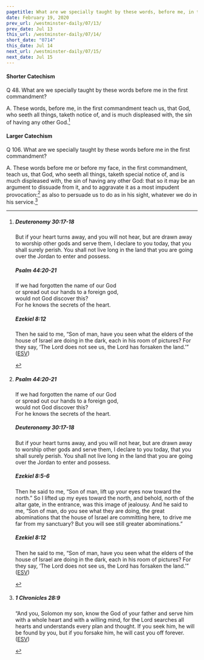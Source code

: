 ```yaml
---
pagetitle: What are we specially taught by these words, before me, in the first commandment?
date: February 19, 2020
prev_url: /westminster-daily/07/13/
prev_date: Jul 13
this_url: /westminster-daily/07/14/
short_date: "0714"
this_date: Jul 14
next_url: /westminster-daily/07/15/
next_date: Jul 15
---
```


#### Shorter Catechism

<span class="q">Q 48.</span> What are we specially taught by these words before me in the first commandment?

<span class="q">A.</span> These words, before me, in the first commandment teach us, that God, who seeth all things, taketh notice of, and is much displeased with, the sin of having any other God.[^fnref:wsc1]


[^fnref:wsc1]: <div class="esv"><h5>Deuteronomy 30:17-18</h5> <div class="esv-text"><p id="p05030017.01-1">But if your heart turns away, and you will not hear, but are drawn away to worship other gods and serve them, I declare to you today, that you shall surely perish. You shall not live long in the land that you are going over the Jordan to enter and possess.</p> </div><h5>Psalm 44:20-21</h5> <div class="esv-text"><div class="block-indent"> <p class="line-group" id="p19044020.01-2">If we had forgotten the name of our God<br /> <span class="indent"></span>or spread out our hands to a foreign god,<br />  would not God discover this?<br /> <span class="indent"></span>For he knows the secrets of the heart.</p> </div> </div><h5>Ezekiel 8:12</h5> <div class="esv-text"><p id="p26008012.01-3">Then he said to me, &#8220;Son of man, have you seen what the elders of the house of Israel are doing in the dark, each in his room of pictures? For they say, &#8216;The <span class="small-caps">Lord</span> does not see us, the <span class="small-caps">Lord</span> has forsaken the land.&#8217;&#8221;  (<a href="http://www.esv.org" class="copyright">ESV</a>)</p> </div> </div>


#### Larger Catechism

<span class="q">Q 106.</span> What are we specially taught by these words before me in the first commandment?

<span class="q">A.</span> These words before me or before my face, in the first commandment, teach us, that God, who seeth all things, taketh special notice of, and is much displeased with, the sin of having any other God: that so it may be an argument to dissuade from it, and to aggravate it as a most impudent provocation:[^fnref:wlc1] as also to persuade us to do as in his sight, whatever we do in his service.[^fnref:wlc2]


[^fnref:wlc1]: <div class="esv"><h5>Psalm 44:20-21</h5> <div class="esv-text"><div class="block-indent"> <p class="line-group" id="p19044020.01-1">If we had forgotten the name of our God<br /> <span class="indent"></span>or spread out our hands to a foreign god,<br />  would not God discover this?<br /> <span class="indent"></span>For he knows the secrets of the heart.</p> </div> </div><h5>Deuteronomy 30:17-18</h5> <div class="esv-text"><p id="p05030017.01-2">But if your heart turns away, and you will not hear, but are drawn away to worship other gods and serve them, I declare to you today, that you shall surely perish. You shall not live long in the land that you are going over the Jordan to enter and possess.</p> </div><h5>Ezekiel 8:5-6</h5> <div class="esv-text"><p id="p26008005.01-3">Then he said to me, &#8220;Son of man, lift up your eyes now toward the north.&#8221; So I lifted up my eyes toward the north, and behold, north of the altar gate, in the entrance, was this image of jealousy. And he said to me, &#8220;Son of man, do you see what they are doing, the great abominations that the house of Israel are committing here, to drive me far from my sanctuary? But you will see still greater abominations.&#8221;</p> </div><h5>Ezekiel 8:12</h5> <div class="esv-text"><p id="p26008012.01-4">Then he said to me, &#8220;Son of man, have you seen what the elders of the house of Israel are doing in the dark, each in his room of pictures? For they say, &#8216;The <span class="small-caps">Lord</span> does not see us, the <span class="small-caps">Lord</span> has forsaken the land.&#8217;&#8221;  (<a href="http://www.esv.org" class="copyright">ESV</a>)</p> </div> </div>

[^fnref:wlc2]: <div class="esv"><h5>1 Chronicles 28:9</h5> <div class="esv-text"> <p id="p13028009.05-1">&#8220;And you, Solomon my son, know the God of your father and serve him with a whole heart and with a willing mind, for the <span class="small-caps">Lord</span> searches all hearts and understands every plan and thought. If you seek him, he will be found by you, but if you forsake him, he will cast you off forever.  (<a href="http://www.esv.org" class="copyright">ESV</a>)</p> </div> </div>

